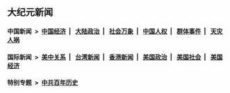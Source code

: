 ## 大纪元新闻

#### 中国新闻 &nbsp;>&nbsp; [中国经济](indexes/ncid283/README.md?08120445) &nbsp;| &nbsp; [大陆政治](indexes/ncid277/README.md?08120445) &nbsp;| &nbsp; [社会万象](indexes/ncid282/README.md?08120445) &nbsp;| &nbsp; [中国人权](indexes/ncid278/README.md?08120445) &nbsp;| &nbsp; [群体事件](indexes/ncid279/README.md?08120445) &nbsp;| &nbsp; [天灾人祸](indexes/ncid280/README.md?08120445)

#### 国际新闻 &nbsp;>&nbsp; [美中关系](indexes/nf1412576/README.md?08120445) &nbsp;| &nbsp; [台湾新闻](indexes/ncid1349361/README.md?08120445) &nbsp;| &nbsp; [香港新闻](indexes/ncid1349362/README.md?08120445) &nbsp;| &nbsp; [美国政治](indexes/ncid1078159/README.md?08120445) &nbsp;| &nbsp; [美国社会](indexes/ncid1078160/README.md?08120445) &nbsp;| &nbsp; [美国经济](indexes/ncid1078158/README.md?08120445)

#### 特别专题 &nbsp;>&nbsp; [中共百年历史](https://github.com/easy2view/epoch-special/blob/master/README.md?08120445)  
